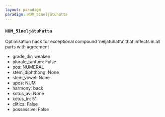 ```yaml
---
layout: paradigm
paradigm: NUM_51neljätuhatta
---
```

### ` NUM_51neljätuhatta `

Optimisation hack for exceptional compound ’neljätuhatta’ that inflects in all parts with agreement
* grade_dir: weaken
* plurale_tantum: False
* pos: NUMERAL
* stem_diphthong: None
* stem_vowel: None
* upos: NUM
* harmony: back
* kotus_av: None
* kotus_tn: 51
* clitics: False
* possessive: False
